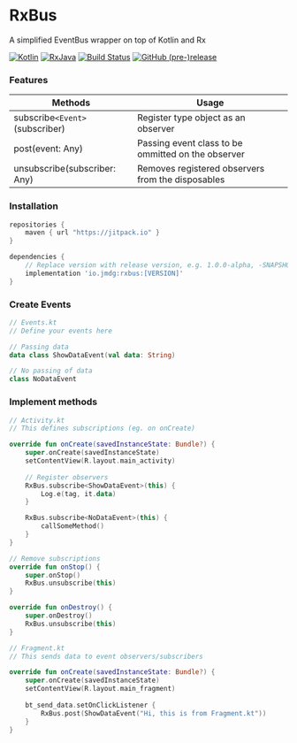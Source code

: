 # RxBus
A simplified EventBus wrapper on top of Kotlin and Rx

[![Kotlin](https://img.shields.io/badge/Kotlin-1.2.51-green.svg?style=flat-square)](http://kotlinlang.org)
[![RxJava](https://img.shields.io/badge/Support-27.1.1-6ab344.svg?style=flat-square)](https://github.com/ReactiveX/RxJava/releases/tag/v2.1.10)
[![Build Status](https://img.shields.io/travis/joshuadeguzman/RxBus.svg?style=flat-square)](https://travis-ci.org/joshuadeguzman/RxBus)
[![GitHub (pre-)release](https://img.shields.io/github/release/joshuadeguzman/rxbus/all.svg?style=flat-square)
](./../../releases)

### Features

| Methods                           | Usage                                                   |
| -                                 | -                                                       |
| subscribe`<Event>`(subscriber)      | Register type object as an observer                     |
| post(event: Any)                  | Passing event class to be ommitted on the observer      |
| unsubscribe(subscriber: Any)      | Removes registered observers from the disposables       |

### Installation
```gradle
repositories {
    maven { url "https://jitpack.io" }
}

dependencies {
    // Replace version with release version, e.g. 1.0.0-alpha, -SNAPSHOT
    implementation 'io.jmdg:rxbus:[VERSION]'
}
```

### Create Events
```kotlin
// Events.kt
// Define your events here

// Passing data
data class ShowDataEvent(val data: String)

// No passing of data
class NoDataEvent
```

### Implement methods
```kotlin
// Activity.kt
// This defines subscriptions (eg. on onCreate)

override fun onCreate(savedInstanceState: Bundle?) {
    super.onCreate(savedInstanceState)
    setContentView(R.layout.main_activity)
    
    // Register observers
    RxBus.subscribe<ShowDataEvent>(this) {
        Log.e(tag, it.data)
    }

    RxBus.subscribe<NoDataEvent>(this) {
        callSomeMethod()
    }
}

// Remove subscriptions
override fun onStop() {
    super.onStop()
    RxBus.unsubscribe(this)
}

override fun onDestroy() {
    super.onDestroy()
    RxBus.unsubscribe(this)
}
```

```kotlin
// Fragment.kt
// This sends data to event observers/subscribers

override fun onCreate(savedInstanceState: Bundle?) {
    super.onCreate(savedInstanceState)
    setContentView(R.layout.main_fragment)
    
    bt_send_data.setOnClickListener {
        RxBus.post(ShowDataEvent("Hi, this is from Fragment.kt"))
    }
}
```
